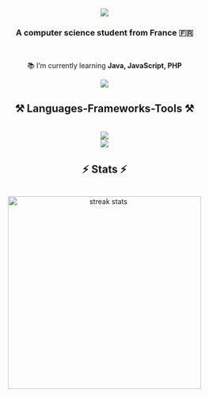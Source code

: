 
<h1 align="center">
    <img src="https://readme-typing-svg.herokuapp.com/?font=Righteous&size=35&center=true&vCenter=true&width=500&height=70&duration=4000&lines=Hi+👋;+I'm+soro111+!;" />
</h1>

<h3 align="center">A computer science student from France 🇫🇷</h3>

<br/>

<div align="center">
  
 📚 I’m currently learning **Java, JavaScript, PHP**
 
 </div>

 <div align="center"> 
  <a href="mailto:soro111.pro@gmail.com">
    <img src="https://img.shields.io/badge/Gmail-333333?style=for-the-badge&logo=gmail&logoColor=red" />
  </a>

  <h2 align="center">⚒️ Languages-Frameworks-Tools ⚒️</h2>
<br/>
<div align="center">
    <img src="https://skillicons.dev/icons?i=cpp,qt,python,html,css,bootstrap,mysql" /><br>
     <img src="https://skillicons.dev/icons?i=github,linux,bash,git,vim" /><br>


</div>

<h2 align="center">⚡ Stats ⚡</h2>
<br>
<div align=center>
  <img width=390 src="https://streak-stats.demolab.com/?user=salesp07&count_private=true&theme=react&border_radius=10" alt="streak stats"/>
